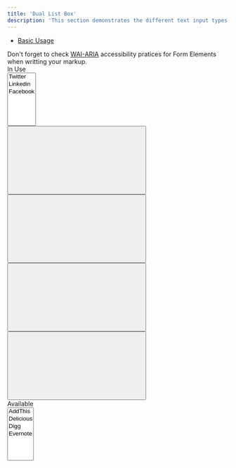 ```yaml
---
title: 'Dual List Box'
description: 'This section demonstrates the different text input types, including usage and validation states.'
---
```


<div class="nav-toc-absolute">
<div class="nav-toc">

-   [Basic Usage](#basic-usage)

</div>
</div>

<div class="clay-site-alert alert alert-warning">
	Don't forget to check <a href="https://www.w3.org/TR/wai-aria-practices/#aria_lh_form">WAI-ARIA</a> accessibility pratices for Form Elements when writting your markup.
</div>

<div class="sheet-example">
    <div class="form-group">
		<div class="clay-dual-listbox">
			<div class="clay-dual-listbox-item clay-dual-listbox-item-expand">
				<label for="_9d5cxj5xm">
					<span class="text-truncate-inline">
						<span class="text-truncate">In Use</span>
					</span>
				</label>
				<div class="clay-reorder clay-reorder-footer-end">
					<select class="form-control form-control-inset" id="_9d5cxj5xm" multiple size="7">
						<option value="twitter">Twitter</option>
						<option value="linkedin">Linkedin</option>
						<option value="facebook">Facebook</option>
					</select>
					<div class="clay-reorder-underlay form-control"></div>
					<div class="clay-reorder-footer">
						<div class="btn-group" role="group">
							<button class="btn btn-monospaced btn-secondary btn-sm" type="button">
								<span class="inline-item">
									<svg class="lexicon-icon lexicon-icon-caret-top" focusable="false" role="presentation">
                                        <use xlink:href="/images/icons/icons.svg#caret-top" />
									</svg>
								</span>
							</button>
							<button class="btn btn-monospaced btn-secondary btn-sm" type="button">
								<span class="inline-item">
									<svg class="lexicon-icon lexicon-icon-caret-bottom" focusable="false" role="presentation">
										<use xlink:href="/images/icons/icons.svg#caret-bottom" />
									</svg>
								</span>
							</button>
						</div>
					</div>
				</div>
			</div>
    		<div class="clay-dual-listbox-item clay-dual-listbox-actions">
    			<div class="btn-group-vertical">
    				<button class="btn btn-monospaced btn-secondary btn-sm" type="button">
    					<span class="inline-item">
    						<svg class="lexicon-icon lexicon-icon-caret-right" focusable="false" role="presentation">
    							<use xlink:href="/images/icons/icons.svg#caret-right" />
    						</svg>
    					</span>
    				</button>
    				<button class="btn btn-monospaced btn-secondary btn-sm" type="button">
    					<span class="inline-item">
    						<svg class="lexicon-icon lexicon-icon-caret-left" focusable="false" role="presentation">
    							<use xlink:href="/images/icons/icons.svg#caret-left" />
    						</svg>
    					</span>
    				</button>
    			</div>
    		</div>
    		<div class="clay-dual-listbox-item clay-dual-listbox-item-expand">
    			<label for="_957gwvjvl">
    				<span class="text-truncate-inline">
    					<span class="text-truncate">Available</span>
    				</span>
    			</label>
    			<div class="clay-reorder">
    				<select class="form-control form-control-inset" id="_957gwvjvl" multiple size="7">
    					<option value="addthis">AddThis</option>
    					<option value="delicious">Delicious</option>
    					<option value="digg">Digg</option>
    					<option value="evernote">Evernote</option>
    				</select>
    				<div class="clay-reorder-underlay form-control"></div>
    			</div>
    		</div>
    	</div>
    </div>
</div>
